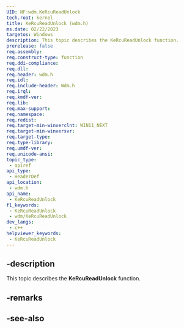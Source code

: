 ```yaml
---
UID: NF:wdm.KeRcuReadUnlock
tech.root: kernel
title: KeRcuReadUnlock (wdm.h)
ms.date: 02/22/2023
targetos: Windows
description: This topic describes the KeRcuReadUnlock function.
prerelease: false
req.assembly: 
req.construct-type: function
req.ddi-compliance: 
req.dll: 
req.header: wdm.h
req.idl: 
req.include-header: Wdm.h
req.irql: 
req.kmdf-ver: 
req.lib: 
req.max-support: 
req.namespace: 
req.redist: 
req.target-min-winverclnt: WIN11_NEXT
req.target-min-winversvr: 
req.target-type: 
req.type-library: 
req.umdf-ver: 
req.unicode-ansi: 
topic_type:
 - apiref
api_type:
 - HeaderDef
api_location:
 - wdm.h
api_name:
 - KeRcuReadUnlock
f1_keywords:
 - KeRcuReadUnlock
 - wdm/KeRcuReadUnlock
dev_langs:
 - c++
helpviewer_keywords:
 - KeRcuReadUnlock
---
```


## -description

This topic describes the **KeRcuReadUnlock** function.

## -remarks

## -see-also
